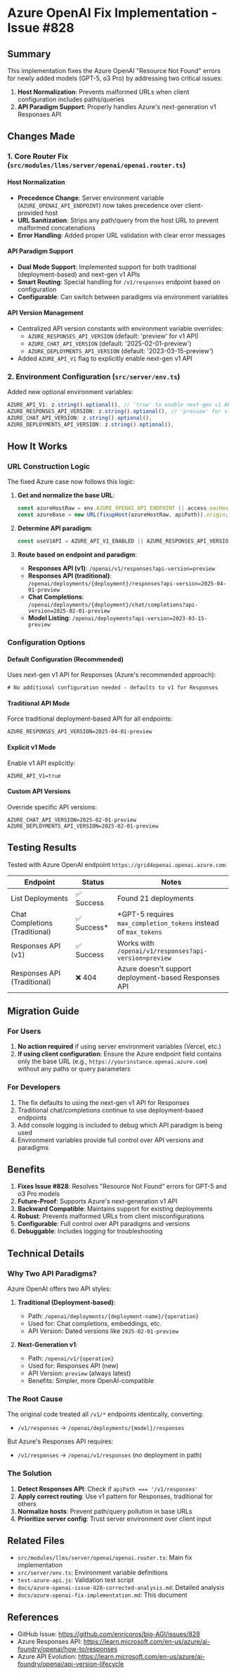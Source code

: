 # Azure OpenAI Fix Implementation - Issue #828

## Summary

This implementation fixes the Azure OpenAI "Resource Not Found" errors for newly added models (GPT-5, o3 Pro) by addressing two critical issues:

1. **Host Normalization**: Prevents malformed URLs when client configuration includes paths/queries
2. **API Paradigm Support**: Properly handles Azure's next-generation v1 Responses API

## Changes Made

### 1. Core Router Fix (`src/modules/llms/server/openai/openai.router.ts`)

#### Host Normalization
- **Precedence Change**: Server environment variable (`AZURE_OPENAI_API_ENDPOINT`) now takes precedence over client-provided host
- **URL Sanitization**: Strips any path/query from the host URL to prevent malformed concatenations
- **Error Handling**: Added proper URL validation with clear error messages

#### API Paradigm Support
- **Dual Mode Support**: Implemented support for both traditional (deployment-based) and next-gen v1 APIs
- **Smart Routing**: Special handling for `/v1/responses` endpoint based on configuration
- **Configurable**: Can switch between paradigms via environment variables

#### API Version Management
- Centralized API version constants with environment variable overrides:
  - `AZURE_RESPONSES_API_VERSION` (default: 'preview' for v1 API)
  - `AZURE_CHAT_API_VERSION` (default: '2025-02-01-preview')
  - `AZURE_DEPLOYMENTS_API_VERSION` (default: '2023-03-15-preview')
- Added `AZURE_API_V1` flag to explicitly enable next-gen v1 API

### 2. Environment Configuration (`src/server/env.ts`)

Added new optional environment variables:
```typescript
AZURE_API_V1: z.string().optional(), // 'true' to enable next-gen v1 API
AZURE_RESPONSES_API_VERSION: z.string().optional(), // 'preview' for v1
AZURE_CHAT_API_VERSION: z.string().optional(), 
AZURE_DEPLOYMENTS_API_VERSION: z.string().optional(),
```

## How It Works

### URL Construction Logic

The fixed Azure case now follows this logic:

1. **Get and normalize the base URL**:
   ```typescript
   const azureHostRaw = env.AZURE_OPENAI_API_ENDPOINT || access.oaiHost || '';
   const azureBase = new URL(fixupHost(azureHostRaw, apiPath)).origin;
   ```

2. **Determine API paradigm**:
   ```typescript
   const useV1API = AZURE_API_V1_ENABLED || AZURE_RESPONSES_API_VERSION === 'preview';
   ```

3. **Route based on endpoint and paradigm**:
   - **Responses API (v1)**: `/openai/v1/responses?api-version=preview`
   - **Responses API (traditional)**: `/openai/deployments/{deployment}/responses?api-version=2025-04-01-preview`
   - **Chat Completions**: `/openai/deployments/{deployment}/chat/completions?api-version=2025-02-01-preview`
   - **Model Listing**: `/openai/deployments?api-version=2023-03-15-preview`

### Configuration Options

#### Default Configuration (Recommended)
Uses next-gen v1 API for Responses (Azure's recommended approach):
```env
# No additional configuration needed - defaults to v1 for Responses
```

#### Traditional API Mode
Force traditional deployment-based API for all endpoints:
```env
AZURE_RESPONSES_API_VERSION=2025-04-01-preview
```

#### Explicit v1 Mode
Enable v1 API explicitly:
```env
AZURE_API_V1=true
```

#### Custom API Versions
Override specific API versions:
```env
AZURE_CHAT_API_VERSION=2025-02-01-preview
AZURE_DEPLOYMENTS_API_VERSION=2025-02-01-preview
```

## Testing Results

Tested with Azure OpenAI endpoint `https://grid4openai.openai.azure.com`:

| Endpoint | Status | Notes |
|----------|--------|-------|
| List Deployments | ✅ Success | Found 21 deployments |
| Chat Completions (Traditional) | ✅ Success* | *GPT-5 requires `max_completion_tokens` instead of `max_tokens` |
| Responses API (v1) | ✅ Success | Works with `/openai/v1/responses?api-version=preview` |
| Responses API (Traditional) | ❌ 404 | Azure doesn't support deployment-based Responses API |

## Migration Guide

### For Users

1. **No action required** if using server environment variables (Vercel, etc.)
2. **If using client configuration**: Ensure the Azure endpoint field contains only the base URL (e.g., `https://yourinstance.openai.azure.com`) without any paths or query parameters

### For Developers

1. The fix defaults to using the next-gen v1 API for Responses
2. Traditional chat/completions continue to use deployment-based endpoints
3. Add console logging is included to debug which API paradigm is being used
4. Environment variables provide full control over API versions and paradigms

## Benefits

1. **Fixes Issue #828**: Resolves "Resource Not Found" errors for GPT-5 and o3 Pro models
2. **Future-Proof**: Supports Azure's next-generation v1 API
3. **Backward Compatible**: Maintains support for existing deployments
4. **Robust**: Prevents malformed URLs from client misconfigurations
5. **Configurable**: Full control over API paradigms and versions
6. **Debuggable**: Includes logging for troubleshooting

## Technical Details

### Why Two API Paradigms?

Azure OpenAI offers two API styles:

1. **Traditional (Deployment-based)**:
   - Path: `/openai/deployments/{deployment-name}/{operation}`
   - Used for: Chat completions, embeddings, etc.
   - API Version: Dated versions like `2025-02-01-preview`

2. **Next-Generation v1**:
   - Path: `/openai/v1/{operation}`
   - Used for: Responses API (new)
   - API Version: `preview` (always latest)
   - Benefits: Simpler, more OpenAI-compatible

### The Root Cause

The original code treated all `/v1/*` endpoints identically, converting:
- `/v1/responses` → `/openai/deployments/{model}/responses`

But Azure's Responses API requires:
- `/v1/responses` → `/openai/v1/responses` (no deployment in path)

### The Solution

1. **Detect Responses API**: Check if `apiPath === '/v1/responses'`
2. **Apply correct routing**: Use v1 pattern for Responses, traditional for others
3. **Normalize hosts**: Prevent path/query pollution in base URLs
4. **Prioritize server config**: Trust server environment over client input

## Related Files

- `src/modules/llms/server/openai/openai.router.ts`: Main fix implementation
- `src/server/env.ts`: Environment variable definitions
- `test-azure-api.js`: Validation test script
- `docs/azure-openai-issue-828-corrected-analysis.md`: Detailed analysis
- `docs/azure-openai-fix-implementation.md`: This document

## References

- GitHub Issue: https://github.com/enricoros/big-AGI/issues/828
- Azure Responses API: https://learn.microsoft.com/en-us/azure/ai-foundry/openai/how-to/responses
- Azure API Evolution: https://learn.microsoft.com/en-us/azure/ai-foundry/openai/api-version-lifecycle
